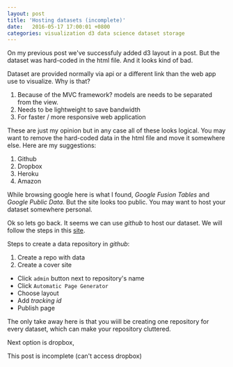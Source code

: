 ```yaml
---
layout: post
title: 'Hosting datasets (incomplete)'
date:   2016-05-17 17:00:01 +0800
categories: visualization d3 data science dataset storage
---
```


On my previous post we've successfuly added d3 layout in a post. But the dataset was hard-coded in the html file. And it looks kind of bad.

Dataset are provided normally via api or a different link than the web app use to visualize. Why is that? 

1. Because of the MVC framework? models are needs to be separated from the view.
2. Needs to be lightweight to save bandwidth
3. For faster / more responsive web application

These are just my opinion but in any case all of these looks logical. You may want to remove the hard-coded data in the html file and move it somewhere else. Here are my suggestions:

1. Github
2. Dropbox
3. Heroku
4. Amazon

While browsing google here is what I found, _Google Fusion Tables_ and _Google Public Data_. But the site looks too public. You may want to host your dataset somewhere personal. 

Ok so lets go back. It seems we can use _github_ to host our dataset. We will follow the steps in this [site](http://www.r-bloggers.com/data-on-github-the-easy-way-to-make-your-data-available/).

Steps to create a data repository in _github_:

1. Create a repo with data
2. Create a cover site
  * Click ```admin``` button next to repository's name
  * Click ```Automatic Page Generator```
  * Choose layout
  * Add _tracking id_
  * Publish page

The only take away here is that you wiill be creating one repository for every dataset, which can make your repository cluttered.

Next option is dropbox, 

This post is incomplete (can't access dropbox)